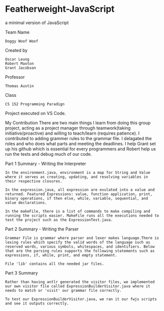# Featherweight-JavaScript
a minimal version of JavaScript

Team Name
	
	Doggy Woof Woof

Created by 
	
	Oscar Leung 
	Robert Maxton
	Grant Jacobson
Professor
	
	Thomas Austin
Class
	
	CS 152 Programming Paradign

Project executed on VS Code.

My Contribution
There are two main things I learn from doing this group project, acting as a project manager through teamwork(taking initiative/proactive) and willing to teach/learn (requires patience). I contributed to adding grammer rules to the grammar file. I delagated the roles and who does what parts and meeting the deadlines. I help Grant set up his github which is essential for every programmers and Robert help us run the tests and debug much of our code.

Part 1 Summary - Writing the Interpreter
	
	In the environment.java, environment is a map for String and Value where it serves as creating, updating, and resolving variables in their respective closures. 

	In the expression.java, all expression are evulated into a value and returned. Featured Expressions: value, function application, print, binary operations, if then else, while, variable, sequential, and value declarations. 
	
	In the makeFile, there is a list of commands to make compiling and running the scripts easier. MakeFile runs all the executions needed to test the project such as the ExpressionTest.java.

Part 2 Summary - Writing the Parser

	Grammar File is grammar where parser and lexer makes language.There is lexing rules which specify the valid words of the language such as reserved words, various symbols, whitespaces, and identifiers. Below that are the parsing rules supports the following statements such as expressions, if, while, print, and empty statement. 
	
	File 'lib' contains all the needed jar files. 
	
Part 3 Summary
	
	Rather than having antlr generated the visitor files, we implemented our own visitor file called ExpressionBuilderVisitor.java where it needs to match or 'visit' our grammar file correctly. 
	
	To test our ExpressionBuilderVisitor.java, we ran it our fwjs scripts and see it outputs correctly. 
	
